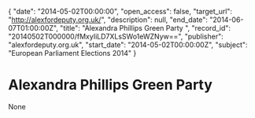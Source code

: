 {
  "date": "2014-05-02T00:00:00", 
  "open_access": false, 
  "target_url": "http://alexfordeputy.org.uk/", 
  "description": null, 
  "end_date": "2014-06-07T01:00:00Z", 
  "title": "Alexandra Phillips Green Party ", 
  "record_id": "20140502T000000/fMxyIiLD7XLsSWo1eWZNyw==", 
  "publisher": "alexfordeputy.org.uk", 
  "start_date": "2014-05-02T00:00:00Z", 
  "subject": "European Parliament Elections 2014"
}

# Alexandra Phillips Green Party 

None